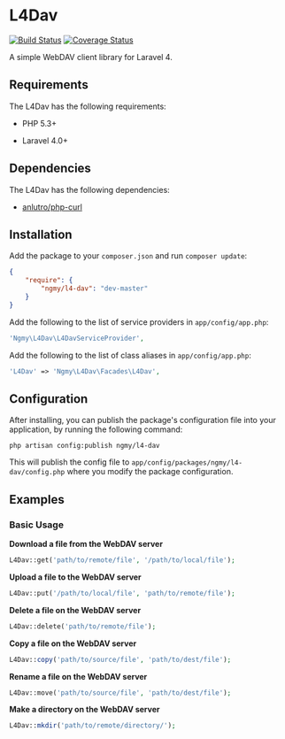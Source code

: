 # L4Dav

[![Build Status](https://travis-ci.org/ngmy/l4-dav.png?branch=master)](https://travis-ci.org/ngmy/l4-dav)
[![Coverage Status](https://coveralls.io/repos/ngmy/l4-dav/badge.png?branch=master)](https://coveralls.io/r/ngmy/l4-dav?branch=master)

A simple WebDAV client library for Laravel 4.

## Requirements

The L4Dav has the following requirements:

  * PHP 5.3+

  * Laravel 4.0+

## Dependencies

The L4Dav has the following dependencies:

  * [anlutro/php-curl](https://github.com/anlutro/php-curl)

## Installation

Add the package to your `composer.json` and run `composer update`:

```json
{
    "require": {
        "ngmy/l4-dav": "dev-master"
    }
}
```

Add the following to the list of service providers in `app/config/app.php`:

```php
'Ngmy\L4Dav\L4DavServiceProvider',
```

Add the following to the list of class aliases in `app/config/app.php`:

```php
'L4Dav' => 'Ngmy\L4Dav\Facades\L4Dav',
```

## Configuration

After installing, you can publish the package's configuration file into your application, by running the following command:

```
php artisan config:publish ngmy/l4-dav
```

This will publish the config file to `app/config/packages/ngmy/l4-dav/config.php` where you modify the package configuration.

## Examples

### Basic Usage

**Download a file from the WebDAV server**

```php
L4Dav::get('path/to/remote/file', '/path/to/local/file');
```

**Upload a file to the WebDAV server**

```php
L4Dav::put('/path/to/local/file', 'path/to/remote/file');
```

**Delete a file on the WebDAV server**

```php
L4Dav::delete('path/to/remote/file');
```

**Copy a file on the WebDAV server**

```php
L4Dav::copy('path/to/source/file', 'path/to/dest/file');
```

**Rename a file on the WebDAV server**

```php
L4Dav::move('path/to/source/file', 'path/to/dest/file');
```

**Make a directory on the WebDAV server**

```php
L4Dav::mkdir('path/to/remote/directory/');
```
